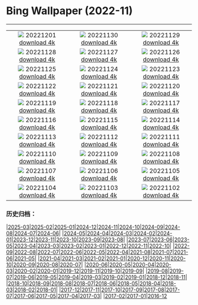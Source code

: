 # Bing Wallpaper (2022-11)
**************
| | | |
| :----: | :----: | :----: |
| ![](https://www.bing.com/th?id=OHR.RovinjCroatia_EN-US9834093615_1920x1080.jpg) 20221201 [download 4k](https://www.bing.com/th?id=OHR.RovinjCroatia_EN-US9834093615_UHD.jpg) | ![](https://www.bing.com/th?id=OHR.HeronGiving_EN-US9774285216_1920x1080.jpg) 20221130 [download 4k](https://www.bing.com/th?id=OHR.HeronGiving_EN-US9774285216_UHD.jpg) | ![](https://www.bing.com/th?id=OHR.RedPlanetDay_EN-US9693219784_1920x1080.jpg) 20221129 [download 4k](https://www.bing.com/th?id=OHR.RedPlanetDay_EN-US9693219784_UHD.jpg) |
| ![](https://www.bing.com/th?id=OHR.Cecropia_EN-US9602789937_1920x1080.jpg) 20221128 [download 4k](https://www.bing.com/th?id=OHR.Cecropia_EN-US9602789937_UHD.jpg) | ![](https://www.bing.com/th?id=OHR.OliveTreeDay_EN-US9460125670_1920x1080.jpg) 20221127 [download 4k](https://www.bing.com/th?id=OHR.OliveTreeDay_EN-US9460125670_UHD.jpg) | ![](https://www.bing.com/th?id=OHR.MonksMound_EN-US9323884241_1920x1080.jpg) 20221126 [download 4k](https://www.bing.com/th?id=OHR.MonksMound_EN-US9323884241_UHD.jpg) |
| ![](https://www.bing.com/th?id=OHR.CranberryBog_EN-US4145520322_1920x1080.jpg) 20221125 [download 4k](https://www.bing.com/th?id=OHR.CranberryBog_EN-US4145520322_UHD.jpg) | ![](https://www.bing.com/th?id=OHR.HelianthusAnnuus_EN-US9168789034_1920x1080.jpg) 20221124 [download 4k](https://www.bing.com/th?id=OHR.HelianthusAnnuus_EN-US9168789034_UHD.jpg) | ![](https://www.bing.com/th?id=OHR.Waterleidingduinen_EN-US9090200846_1920x1080.jpg) 20221123 [download 4k](https://www.bing.com/th?id=OHR.Waterleidingduinen_EN-US9090200846_UHD.jpg) |
| ![](https://www.bing.com/th?id=OHR.FIFA2022_EN-US9006895256_1920x1080.jpg) 20221122 [download 4k](https://www.bing.com/th?id=OHR.FIFA2022_EN-US9006895256_UHD.jpg) | ![](https://www.bing.com/th?id=OHR.LandartPainting_EN-US8910164390_1920x1080.jpg) 20221121 [download 4k](https://www.bing.com/th?id=OHR.LandartPainting_EN-US8910164390_UHD.jpg) | ![](https://www.bing.com/th?id=OHR.ZNPVR_EN-US8821805600_1920x1080.jpg) 20221120 [download 4k](https://www.bing.com/th?id=OHR.ZNPVR_EN-US8821805600_UHD.jpg) |
| ![](https://www.bing.com/th?id=OHR.IslamicArt_EN-US8618450174_1920x1080.jpg) 20221119 [download 4k](https://www.bing.com/th?id=OHR.IslamicArt_EN-US8618450174_UHD.jpg) | ![](https://www.bing.com/th?id=OHR.McKenzieRiverTrail_EN-US2967958579_1920x1080.jpg) 20221118 [download 4k](https://www.bing.com/th?id=OHR.McKenzieRiverTrail_EN-US2967958579_UHD.jpg) | ![](https://www.bing.com/th?id=OHR.Unesco50_EN-US1537915198_1920x1080.jpg) 20221117 [download 4k](https://www.bing.com/th?id=OHR.Unesco50_EN-US1537915198_UHD.jpg) |
| ![](https://www.bing.com/th?id=OHR.LontraCanadensis_EN-US1791102347_1920x1080.jpg) 20221116 [download 4k](https://www.bing.com/th?id=OHR.LontraCanadensis_EN-US1791102347_UHD.jpg) | ![](https://www.bing.com/th?id=OHR.SanGiovanni_EN-US1675492729_1920x1080.jpg) 20221115 [download 4k](https://www.bing.com/th?id=OHR.SanGiovanni_EN-US1675492729_UHD.jpg) | ![](https://www.bing.com/th?id=OHR.PunchBowl_EN-US0351920520_1920x1080.jpg) 20221114 [download 4k](https://www.bing.com/th?id=OHR.PunchBowl_EN-US0351920520_UHD.jpg) |
| ![](https://www.bing.com/th?id=OHR.HainesEagle_EN-US1470582706_1920x1080.jpg) 20221113 [download 4k](https://www.bing.com/th?id=OHR.HainesEagle_EN-US1470582706_UHD.jpg) | ![](https://www.bing.com/th?id=OHR.WomensMemorialMall_EN-US1199151625_1920x1080.jpg) 20221112 [download 4k](https://www.bing.com/th?id=OHR.WomensMemorialMall_EN-US1199151625_UHD.jpg) | ![](https://www.bing.com/th?id=OHR.BadLightning_EN-US0865590962_1920x1080.jpg) 20221111 [download 4k](https://www.bing.com/th?id=OHR.BadLightning_EN-US0865590962_UHD.jpg) |
| ![](https://www.bing.com/th?id=OHR.HedgehogNest_EN-US0590169065_1920x1080.jpg) 20221110 [download 4k](https://www.bing.com/th?id=OHR.HedgehogNest_EN-US0590169065_UHD.jpg) | ![](https://www.bing.com/th?id=OHR.YiPeng_EN-US0467115147_1920x1080.jpg) 20221109 [download 4k](https://www.bing.com/th?id=OHR.YiPeng_EN-US0467115147_UHD.jpg) | ![](https://www.bing.com/th?id=OHR.CrestedButteEclispe_EN-US0408360129_1920x1080.jpg) 20221108 [download 4k](https://www.bing.com/th?id=OHR.CrestedButteEclispe_EN-US0408360129_UHD.jpg) |
| ![](https://www.bing.com/th?id=OHR.MarathonSunday_EN-US0342685769_1920x1080.jpg) 20221107 [download 4k](https://www.bing.com/th?id=OHR.MarathonSunday_EN-US0342685769_UHD.jpg) | ![](https://www.bing.com/th?id=OHR.Trossachs_EN-US0183507678_1920x1080.jpg) 20221106 [download 4k](https://www.bing.com/th?id=OHR.Trossachs_EN-US0183507678_UHD.jpg) | ![](https://www.bing.com/th?id=OHR.Deities_EN-US8555427337_1920x1080.jpg) 20221105 [download 4k](https://www.bing.com/th?id=OHR.Deities_EN-US8555427337_UHD.jpg) |
| ![](https://www.bing.com/th?id=OHR.AmboseliBioshere_EN-US9391999022_1920x1080.jpg) 20221104 [download 4k](https://www.bing.com/th?id=OHR.AmboseliBioshere_EN-US9391999022_UHD.jpg) | ![](https://www.bing.com/th?id=OHR.SpruceGoose_EN-US0021752220_1920x1080.jpg) 20221103 [download 4k](https://www.bing.com/th?id=OHR.SpruceGoose_EN-US0021752220_UHD.jpg) | ![](https://www.bing.com/th?id=OHR.Calacas_EN-US6430903741_1920x1080.jpg) 20221102 [download 4k](https://www.bing.com/th?id=OHR.Calacas_EN-US6430903741_UHD.jpg) |

### 历史归档：

|[2025-03](/../2025-03/2025-03.md)|[2025-02](/../2025-02/2025-02.md)|[2025-01](/../2025-01/2025-01.md)|[2024-12](/../2024-12/2024-12.md)|[2024-11](/../2024-11/2024-11.md)|[2024-10](/../2024-10/2024-10.md)|[2024-09](/../2024-09/2024-09.md)|[2024-08](/../2024-08/2024-08.md)|[2024-07](/../2024-07/2024-07.md)|[2024-06](/../2024-06/2024-06.md)|
|[2024-05](/../2024-05/2024-05.md)|[2024-04](/../2024-04/2024-04.md)|[2024-03](/../2024-03/2024-03.md)|[2024-02](/../2024-02/2024-02.md)|[2024-01](/../2024-01/2024-01.md)|[2023-12](/../2023-12/2023-12.md)|[2023-11](/../2023-11/2023-11.md)|[2023-10](/../2023-10/2023-10.md)|[2023-09](/../2023-09/2023-09.md)|[2023-08](/../2023-08/2023-08.md)|
|[2023-07](/../2023-07/2023-07.md)|[2023-06](/../2023-06/2023-06.md)|[2023-05](/../2023-05/2023-05.md)|[2023-04](/../2023-04/2023-04.md)|[2023-03](/../2023-03/2023-03.md)|[2023-02](/../2023-02/2023-02.md)|[2023-01](/../2023-01/2023-01.md)|[2022-12](/../2022-12/2022-12.md)|[2022-11](/2022-11.md)|[2022-10](/../2022-10/2022-10.md)|
|[2022-09](/../2022-09/2022-09.md)|[2022-08](/../2022-08/2022-08.md)|[2022-07](/../2022-07/2022-07.md)|[2022-06](/../2022-06/2022-06.md)|[2022-05](/../2022-05/2022-05.md)|[2022-04](/../2022-04/2022-04.md)|[2021-08](/../2021-08/2021-08.md)|[2021-07](/../2021-07/2021-07.md)|[2021-06](/../2021-06/2021-06.md)|[2021-05](/../2021-05/2021-05.md)|
|[2021-04](/../2021-04/2021-04.md)|[2021-03](/../2021-03/2021-03.md)|[2021-02](/../2021-02/2021-02.md)|[2021-01](/../2021-01/2021-01.md)|[2020-12](/../2020-12/2020-12.md)|[2020-11](/../2020-11/2020-11.md)|[2020-10](/../2020-10/2020-10.md)|[2020-09](/../2020-09/2020-09.md)|[2020-08](/../2020-08/2020-08.md)|[2020-07](/../2020-07/2020-07.md)|
|[2020-06](/../2020-06/2020-06.md)|[2020-05](/../2020-05/2020-05.md)|[2020-04](/../2020-04/2020-04.md)|[2020-03](/../2020-03/2020-03.md)|[2020-02](/../2020-02/2020-02.md)|[2020-01](/../2020-01/2020-01.md)|[2019-12](/../2019-12/2019-12.md)|[2019-11](/../2019-11/2019-11.md)|[2019-10](/../2019-10/2019-10.md)|[2019-09](/../2019-09/2019-09.md)|
|[2019-08](/../2019-08/2019-08.md)|[2019-07](/../2019-07/2019-07.md)|[2019-06](/../2019-06/2019-06.md)|[2019-05](/../2019-05/2019-05.md)|[2019-04](/../2019-04/2019-04.md)|[2019-03](/../2019-03/2019-03.md)|[2019-02](/../2019-02/2019-02.md)|[2019-01](/../2019-01/2019-01.md)|[2018-12](/../2018-12/2018-12.md)|[2018-11](/../2018-11/2018-11.md)|
|[2018-10](/../2018-10/2018-10.md)|[2018-09](/../2018-09/2018-09.md)|[2018-08](/../2018-08/2018-08.md)|[2018-07](/../2018-07/2018-07.md)|[2018-06](/../2018-06/2018-06.md)|[2018-05](/../2018-05/2018-05.md)|[2018-04](/../2018-04/2018-04.md)|[2018-03](/../2018-03/2018-03.md)|[2018-02](/../2018-02/2018-02.md)|[2018-01](/../2018-01/2018-01.md)|
|[2017-12](/../2017-12/2017-12.md)|[2017-11](/../2017-11/2017-11.md)|[2017-10](/../2017-10/2017-10.md)|[2017-09](/../2017-09/2017-09.md)|[2017-08](/../2017-08/2017-08.md)|[2017-07](/../2017-07/2017-07.md)|[2017-06](/../2017-06/2017-06.md)|[2017-05](/../2017-05/2017-05.md)|[2017-04](/../2017-04/2017-04.md)|[2017-03](/../2017-03/2017-03.md)|
|[2017-02](/../2017-02/2017-02.md)|[2017-01](/../2017-01/2017-01.md)|[2016-12](/../2016-12/2016-12.md)